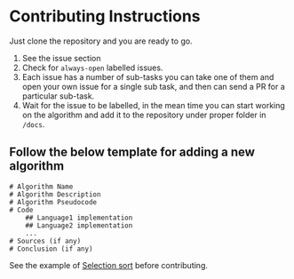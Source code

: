 # Contributing Instructions

Just clone the repository and you are ready to go.

1. See the issue section
2. Check for `always-open` labelled issues.
3. Each issue has a number of sub-tasks you can take one of them and open your own issue for a single sub task, and then can send a PR for a particular sub-task.
4. Wait for the issue to be labelled, in the mean time you can start working on the algorithm and add it to the repository under proper folder in `/docs`.

## Follow the below template for adding a new algorithm

    # Algorithm Name
    # Algorithm Description
    # Algorithm Pseudocode
    # Code
        ## Language1 implementation
        ## Language2 implementation
        ...
    # Sources (if any)
    # Conclusion (if any)

See the example of [Selection sort](docs/sorting/selection_sort.md) before contributing.
